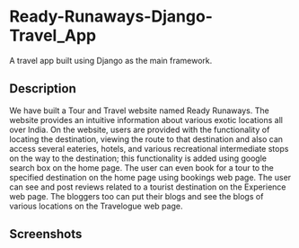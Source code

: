 # Ready-Runaways-Django-Travel_App
A travel app built using Django as the main framework.

## Description
We have built a Tour and Travel website named Ready Runaways. The website provides an intuitive information about various exotic locations all over India. On the website, users are provided with the functionality of locating the destination, viewing the route to that destination and also can access several eateries, hotels, and various recreational intermediate stops on the way to the destination; this functionality is added using google search box on the home page. The user can even book for a tour to the specified destination on the home page using bookings web page. The user can see and post reviews related to a tourist destination on the Experience web page. The bloggers too can put their blogs and see the blogs of various locations on the Travelogue web page.  

## Screenshots
